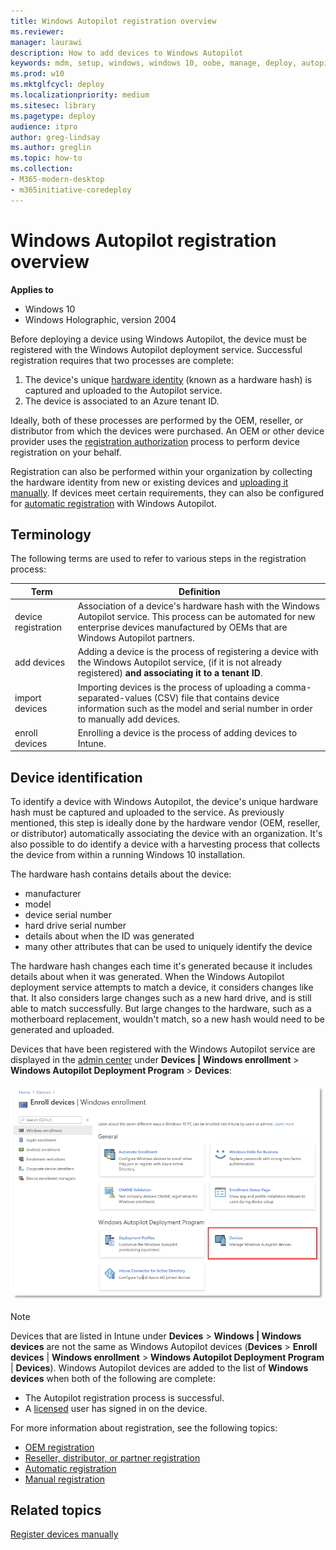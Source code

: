 ```yaml
---
title: Windows Autopilot registration overview
ms.reviewer: 
manager: laurawi
description: How to add devices to Windows Autopilot
keywords: mdm, setup, windows, windows 10, oobe, manage, deploy, autopilot, ztd, zero-touch, partner, msfb, intune
ms.prod: w10
ms.mktglfcycl: deploy
ms.localizationpriority: medium
ms.sitesec: library
ms.pagetype: deploy
audience: itpro
author: greg-lindsay
ms.author: greglin
ms.topic: how-to
ms.collection: 
- M365-modern-desktop
- m365initiative-coredeploy
---
```



# Windows Autopilot registration overview

**Applies to**

- Windows 10
- Windows Holographic, version 2004

Before deploying a device using Windows Autopilot, the device must be registered with the Windows Autopilot deployment service. Successful registration requires that two processes are complete:

1. The device's unique [hardware identity](#device-identification) (known as a hardware hash) is captured and uploaded to the Autopilot service.
2. The device is associated to an Azure tenant ID.

Ideally, both of these processes are performed by the OEM, reseller, or distributor from which the devices were purchased. An OEM or other device provider uses the [registration authorization](registration-auth.md) process to perform device registration on your behalf. 

Registration can also be performed within your organization by collecting the hardware identity from new or existing devices and [uploading it manually](manual-registration). If devices meet certain requirements, they can also be configured for [automatic registration](automatic-registration) with Windows Autopilot.

## Terminology

The following terms are used to refer to various steps in the registration process:

| Term | Definition |
| --- | --- |
| device registration | Association of a device's hardware hash with the Windows Autopilot service. This process can be automated for new enterprise devices manufactured by OEMs that are Windows Autopilot partners. |
| add devices | Adding a device is the process of registering a device with the Windows Autopilot service, (if it is not already registered) **and associating it to a tenant ID**. |
| import devices | Importing devices is the process of uploading a comma-separated-values (CSV) file that contains device information such as the model and serial number in order to manually add devices. |
| enroll devices | Enrolling a device is the process of adding devices to Intune. |

## Device identification

To identify a device with Windows Autopilot, the device's unique hardware hash must be captured and uploaded to the service. As previously mentioned, this step is ideally done by the hardware vendor (OEM, reseller, or distributor) automatically associating the device with an organization. It's also possible to do identify a device with a harvesting process that collects the device from within a running Windows 10 installation.

The hardware hash contains details about the device:
- manufacturer
- model
- device serial number
- hard drive serial number
- details about when the ID was generated
- many other attributes that can be used to uniquely identify the device

The hardware hash changes each time it's generated because it includes details about when it was generated. When the Windows Autopilot deployment service attempts to match a device, it considers changes like that. It also considers large changes such as a new hard drive, and is still able to match successfully. But large changes to the hardware, such as a motherboard replacement, wouldn't match, so a new hash would need to be generated and uploaded.

Devices that have been registered with the Windows Autopilot service are displayed in the [admin center](https://go.microsoft.com/fwlink/?linkid=2109431) under **Devices | Windows enrollment** > **Windows Autopilot Deployment Program** > **Devices**:

![Autopilot devices](images/ap-devices.png)

> [!NOTE]
> Devices that are listed in Intune under **Devices** > **Windows | Windows devices** are not the same as Windows Autopilot devices (**Devices** > **Enroll devices** | **Windows enrollment** > **Windows Autopilot Deployment Program** | **Devices**). Windows Autopilot devices are added to the list of **Windows devices** when both of the following are complete:
> - The Autopilot registration process is successful.
> - A [licensed](licensing-requirements.md) user has signed in on the device.

For more information about registration, see the following topics:

- [OEM registration](oem-registration.md)
- [Reseller, distributor, or partner registration](partner-registration.md)
- [Automatic registration](automatic-registration.md)
- [Manual registration](manual-registration.md)

## Related topics

[Register devices manually](add-devices.md)<br>

